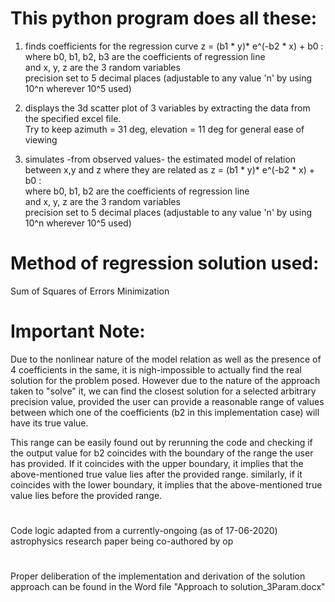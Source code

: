 # This python program does all these:
  
  1)  finds coefficients for the regression curve z = (b1 * y)* e^(-b2 * x) + b0 :   
          where b0, b1, b2, b3 are the coefficients of regression line  
          and x, y, z are the 3 random variables  
      precision set to 5 decimal places (adjustable to any value 'n' by using 10^n wherever 10^5 used)

  2)  displays the 3d scatter plot of 3 variables by extracting the data from the specified excel file.  
      Try to keep azimuth = 31 deg, elevation = 11 deg for general ease of viewing
      
  3)  simulates -from observed values- the estimated model of relation between x,y and z where they are related as
      z = (b1 * y)* e^(-b2 * x) + b0 :   
          where b0, b1, b2 are the coefficients of regression line  
          and x, y, z are the 3 random variables  
      precision set to 5 decimal places (adjustable to any value 'n' by using 10^n wherever 10^5 used)

# Method of regression solution used: 
Sum of Squares of Errors Minimization

# Important Note:   
Due to the nonlinear nature of the model relation as well as the presence of 4 coefficients in the same, it is nigh-impossible to     actually find the real solution for the problem posed. However due to the nature of the approach taken to "solve" it, we can find the closest solution for a selected arbitrary precision value, provided the user can provide a reasonable range of values between which one of the coefficients (b2 in this implementation case) will have its true value.

This range can be easily found out by rerunning the code and checking if the output value for b2 coincides with the boundary of the range the user has provided. If it coincides with the upper boundary, it implies that the above-mentioned true value lies after the provided range. similarly, if it coincides with the lower boundary, it implies that the above-mentioned true value lies before the provided range.
#
Code logic adapted from a currently-ongoing (as of 17-06-2020) astrophysics research paper being co-authored by op
#
Proper deliberation of the implementation and derivation of the solution approach can be found in the Word file "Approach to solution_3Param.docx"
